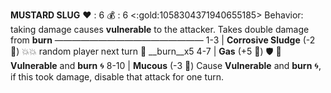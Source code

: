 __**MUSTARD SLUG**__
:heart: : 6
:moneybag: : 6 <:gold:1058304371940655185>
Behavior: taking damage causes __vulnerable__ to the attacker. Takes double damage from __burn__
—————————————————
1-3   | **Corrosive Sludge** (-2 :game_die:) :boom::boom: random player next turn :twisted_rightwards_arrows: __burn__x5
4-7   | **Gas** (+5 :game_die:) :shield: :twisted_rightwards_arrows:  __Vulnerable__ and __burn__ :cyclone:
8-10 | **Mucous** (-3 :game_die:) Cause __Vulnerable__ and __burn__ :cyclone:, if this took damage, disable that attack for one turn.
